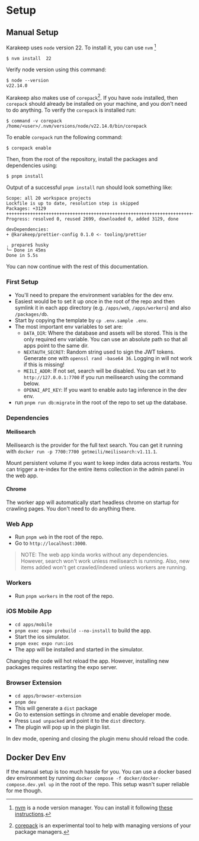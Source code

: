 # Setup

## Manual Setup

Karakeep uses `node` version 22. To install it, you can use `nvm` [^1]

```
$ nvm install  22
```

Verify node version using this command:
```
$ node --version
v22.14.0
```

Karakeep also makes use of `corepack`[^2]. If you have `node` installed, then `corepack` should already be
installed on your machine, and you don't need to do anything. To verify the `corepack` is installed run:

```
$ command -v corepack
/home/<user>/.nvm/versions/node/v22.14.0/bin/corepack
```

To enable `corepack` run the following command:

```
$ corepack enable
```

Then, from the root of the repository, install the packages and dependencies using:

```
$ pnpm install
```

Output of a successful `pnpm install` run should look something like:

```
Scope: all 20 workspace projects
Lockfile is up to date, resolution step is skipped
Packages: +3129
+++++++++++++++++++++++++++++++++++++++++++++++++++++++++++++++++++++++++++++++++++++++++++++++++++++++++++++++++++++++++++++++++++++++++++++
Progress: resolved 0, reused 2699, downloaded 0, added 3129, done

devDependencies:
+ @karakeep/prettier-config 0.1.0 <- tooling/prettier

. prepare$ husky
└─ Done in 45ms
Done in 5.5s
```

You can now continue with the rest of this documentation.

### First Setup

- You'll need to prepare the environment variables for the dev env.
- Easiest would be to set it up once in the root of the repo and then symlink it in each app directory (e.g. `/apps/web`, `/apps/workers`) and also `/packages/db`.
- Start by copying the template by `cp .env.sample .env`.
- The most important env variables to set are:
  - `DATA_DIR`: Where the database and assets will be stored. This is the only required env variable. You can use an absolute path so that all apps point to the same dir.
  - `NEXTAUTH_SECRET`: Random string used to sign the JWT tokens. Generate one with `openssl rand -base64 36`. Logging in will not work if this is missing!
  - `MEILI_ADDR`: If not set, search will be disabled. You can set it to `http://127.0.0.1:7700` if you run meilisearch using the command below.
  - `OPENAI_API_KEY`: If you want to enable auto tag inference in the dev env.
- run `pnpm run db:migrate` in the root of the repo to set up the database.

### Dependencies

#### Meilisearch

Meilisearch is the provider for the full text search. You can get it running with `docker run -p 7700:7700 getmeili/meilisearch:v1.11.1`.

Mount persistent volume if you want to keep index data across restarts. You can trigger a re-index for the entire items collection in the admin panel in the web app.

#### Chrome

The worker app will automatically start headless chrome on startup for crawling pages. You don't need to do anything there.

### Web App

- Run `pnpm web` in the root of the repo.
- Go to `http://localhost:3000`.

> NOTE: The web app kinda works without any dependencies. However, search won't work unless meilisearch is running. Also, new items added won't get crawled/indexed unless workers are running.

### Workers

- Run `pnpm workers` in the root of the repo.

### iOS Mobile App

- `cd apps/mobile`
- `pnpm exec expo prebuild --no-install` to build the app.
- Start the ios simulator.
- `pnpm exec expo run:ios`
- The app will be installed and started in the simulator.

Changing the code will hot reload the app. However, installing new packages requires restarting the expo server.

### Browser Extension

- `cd apps/browser-extension`
- `pnpm dev`
- This will generate a `dist` package
- Go to extension settings in chrome and enable developer mode.
- Press `Load unpacked` and point it to the `dist` directory.
- The plugin will pop up in the plugin list.

In dev mode, opening and closing the plugin menu should reload the code.


## Docker Dev Env

If the manual setup is too much hassle for you. You can use a docker based dev environment by running `docker compose -f docker/docker-compose.dev.yml up` in the root of the repo. This setup wasn't super reliable for me though.


[^1]: [nvm](https://github.com/nvm-sh/nvm) is a node version manager. You can install it following [these
instructions](https://github.com/nvm-sh/nvm?tab=readme-ov-file#installing-and-updating).

[^2]: [corepack](https://nodejs.org/api/corepack.html) is an experimental tool to help with managing versions of your
package managers.
